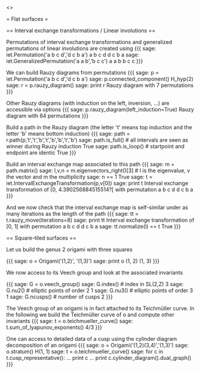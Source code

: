 <<TableOfContents>>

= Flat surfaces =

== Interval exchange transformations / Linear involutions ==

Permutations of interval exchange transformations and generalized permutations of linear involutions are created using
{{{
sage: iet.Permutation('a b c d','d c b a')
a b c d
d c b a
sage: iet.GeneralizedPermutation('a a b','b c c')
a a b
b c c
}}}

We can build Rauzy diagrams from permutations
{{{
sage: p = iet.Permutation('a b c d','d c b a')
sage: p.connected_component()
H_hyp(2)
sage: r = p.rauzy_diagram()
sage: print r
Rauzy diagram with 7 permutations
}}}

Other Rauzy diagrams (with induction on the left, inversion, ...) are accessible via options
{{{
sage: p.rauzy_diagram(left_induction=True)
Rauzy diagram with 84 permutations
}}}

Build a path in the Rauzy diagram (the letter 't' means top induction and the letter 'b' means bottom induction)
{{{
sage: path = r.path(p,'t','t','b','t','b','b','t','b')
sage: path.is_full()   # all intervals are seen as winner during Rauzy induction
True
sage: path.is_loop()   # startpoint and endpoint are identic
True
}}}

Build an interval exchange map associated to this path
{{{
sage: m = path.matrix()
sage: l,v,n = m.eigenvectors_right()[3] # l is the eigenvalue, v the vector and m the multiplicity
sage: n == 1
True
sage: t = iet.IntervalExchangeTransformation(p,v[0])
sage: print t
Interval exchange transformation of [0, 4.390256884515514?[ with permutation
a b c d
d c b a
}}}

And we now check that the interval exchange map is self-similar under as many iterations as the length of the path
{{{
sage: tt = t.rauzy_move(iterations=8)
sage: print tt
Interval exchange transformation of [0, 1[ with permutation
a b c d
d c b a
sage: tt.normalize(l) == t
True
}}}

== Square-tiled surfaces ==

Let us build the genus 2 origami with three squares

{{{
sage: o = Origami('(1,2)', '(1,3)')
sage: print o
(1, 2)
(1, 3)
}}}

We now access to its Veech group and look at the associated invariants

{{{
sage: G = o.veech_group()
sage: G.index()   # index in SL(2,Z)
3
sage: G.nu2()     # elliptic points of order 2
1
sage: G.nu3()     # elliptic points of order 3
1
sage: G.ncusps()  # number of cusps
2
}}}

The Veech group of an origami is in fact attached to its Teichmüller curve. In the following we build the Teichmüller curve of o and compute other invariants
{{{
sage: t = o.teichmueller_curve()
sage: t.sum_of_lyapunov_exponents()
4/3
}}}

One can access to detailed data of a cusp using the cylinder diagram decomposition of an origami
{{{
sage: o = Origami('(1,2)(3,4)','(1,3)')
sage: o.stratum()
H(1, 1)
sage: t = o.teichmueller_curve()
sage: for c in t.cusp_representative():
...     print c
...     print c.cylinder_diagram().dual_graph()
}}}
